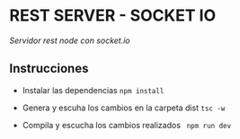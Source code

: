 # REST SERVER - SOCKET IO

_Servidor rest node con socket.io_

## Instrucciones
* Instalar las dependencias
``` npm install ```

* Genera y escuha los cambios en la carpeta dist
``` tsc -w ```

* Compila y escucha los cambios realizados 
``` npm run dev```